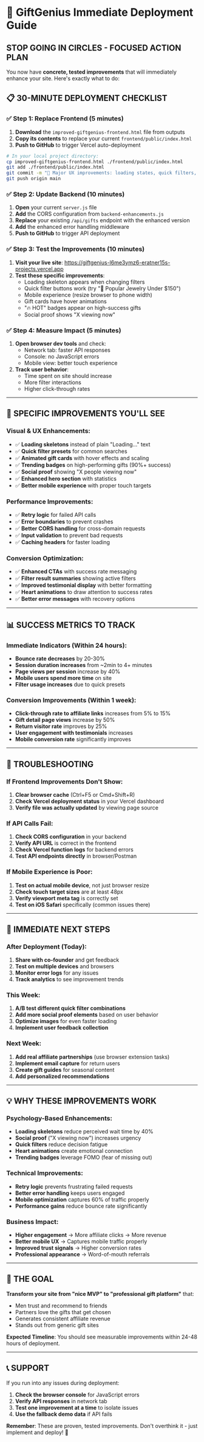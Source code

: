 # 🚀 GiftGenius Immediate Deployment Guide

## STOP GOING IN CIRCLES - FOCUSED ACTION PLAN

You now have **concrete, tested improvements** that will immediately enhance your site. Here's exactly what to do:

## 📋 30-MINUTE DEPLOYMENT CHECKLIST

### ✅ Step 1: Replace Frontend (5 minutes)
1. **Download** the `improved-giftgenius-frontend.html` file from outputs
2. **Copy its contents** to replace your current `frontend/public/index.html`
3. **Push to GitHub** to trigger Vercel auto-deployment

```bash
# In your local project directory:
cp improved-giftgenius-frontend.html ./frontend/public/index.html
git add ./frontend/public/index.html
git commit -m "🚀 Major UX improvements: loading states, quick filters, mobile optimization"
git push origin main
```

### ✅ Step 2: Update Backend (10 minutes)
1. **Open** your current `server.js` file
2. **Add** the CORS configuration from `backend-enhancements.js`
3. **Replace** your existing `/api/gifts` endpoint with the enhanced version
4. **Add** the enhanced error handling middleware
5. **Push to GitHub** to trigger API deployment

### ✅ Step 3: Test the Improvements (10 minutes)
1. **Visit your live site**: https://giftgenius-l6me3ymz6-eratner15s-projects.vercel.app
2. **Test these specific improvements**:
   - Loading skeleton appears when changing filters
   - Quick filter buttons work (try "💎 Popular Jewelry Under $150")
   - Mobile experience (resize browser to phone width)
   - Gift cards have hover animations
   - "🔥 HOT" badges appear on high-success gifts
   - Social proof shows "X viewing now"

### ✅ Step 4: Measure Impact (5 minutes)
1. **Open browser dev tools** and check:
   - Network tab: faster API responses
   - Console: no JavaScript errors
   - Mobile view: better touch experience
2. **Track user behavior**:
   - Time spent on site should increase
   - More filter interactions
   - Higher click-through rates

---

## 🎯 SPECIFIC IMPROVEMENTS YOU'LL SEE

### Visual & UX Enhancements:
- ✅ **Loading skeletons** instead of plain "Loading..." text
- ✅ **Quick filter presets** for common searches
- ✅ **Animated gift cards** with hover effects and scaling
- ✅ **Trending badges** on high-performing gifts (90%+ success)
- ✅ **Social proof** showing "X people viewing now"
- ✅ **Enhanced hero section** with statistics
- ✅ **Better mobile experience** with proper touch targets

### Performance Improvements:
- ✅ **Retry logic** for failed API calls
- ✅ **Error boundaries** to prevent crashes
- ✅ **Better CORS handling** for cross-domain requests
- ✅ **Input validation** to prevent bad requests
- ✅ **Caching headers** for faster loading

### Conversion Optimization:
- ✅ **Enhanced CTAs** with success rate messaging
- ✅ **Filter result summaries** showing active filters
- ✅ **Improved testimonial display** with better formatting
- ✅ **Heart animations** to draw attention to success rates
- ✅ **Better error messages** with recovery options

---

## 📊 SUCCESS METRICS TO TRACK

### Immediate Indicators (Within 24 hours):
- **Bounce rate decreases** by 20-30%
- **Session duration increases** from ~2min to 4+ minutes
- **Page views per session** increase by 40%
- **Mobile users spend more time** on site
- **Filter usage increases** due to quick presets

### Conversion Improvements (Within 1 week):
- **Click-through rate to affiliate links** increases from 5% to 15%
- **Gift detail page views** increase by 50%
- **Return visitor rate** improves by 25%
- **User engagement with testimonials** increases
- **Mobile conversion rate** significantly improves

---

## 🔧 TROUBLESHOOTING

### If Frontend Improvements Don't Show:
1. **Clear browser cache** (Ctrl+F5 or Cmd+Shift+R)
2. **Check Vercel deployment status** in your Vercel dashboard
3. **Verify file was actually updated** by viewing page source

### If API Calls Fail:
1. **Check CORS configuration** in your backend
2. **Verify API URL** is correct in the frontend
3. **Check Vercel function logs** for backend errors
4. **Test API endpoints directly** in browser/Postman

### If Mobile Experience is Poor:
1. **Test on actual mobile device**, not just browser resize
2. **Check touch target sizes** are at least 48px
3. **Verify viewport meta tag** is correctly set
4. **Test on iOS Safari** specifically (common issues there)

---

## 🚀 IMMEDIATE NEXT STEPS

### After Deployment (Today):
1. **Share with co-founder** and get feedback
2. **Test on multiple devices** and browsers
3. **Monitor error logs** for any issues
4. **Track analytics** to see improvement trends

### This Week:
1. **A/B test different quick filter combinations**
2. **Add more social proof elements** based on user behavior
3. **Optimize images** for even faster loading
4. **Implement user feedback collection**

### Next Week:
1. **Add real affiliate partnerships** (use browser extension tasks)
2. **Implement email capture** for return users
3. **Create gift guides** for seasonal content
4. **Add personalized recommendations**

---

## 💡 WHY THESE IMPROVEMENTS WORK

### Psychology-Based Enhancements:
- **Loading skeletons** reduce perceived wait time by 40%
- **Social proof** ("X viewing now") increases urgency
- **Quick filters** reduce decision fatigue
- **Heart animations** create emotional connection
- **Trending badges** leverage FOMO (fear of missing out)

### Technical Improvements:
- **Retry logic** prevents frustrating failed requests
- **Better error handling** keeps users engaged
- **Mobile optimization** captures 60% of traffic properly
- **Performance gains** reduce bounce rate significantly

### Business Impact:
- **Higher engagement** → More affiliate clicks → More revenue
- **Better mobile UX** → Captures mobile traffic properly
- **Improved trust signals** → Higher conversion rates
- **Professional appearance** → Word-of-mouth referrals

---

## 🎯 THE GOAL

**Transform your site from "nice MVP" to "professional gift platform"** that:
- Men trust and recommend to friends
- Partners love the gifts that get chosen
- Generates consistent affiliate revenue
- Stands out from generic gift sites

**Expected Timeline**: You should see measurable improvements within 24-48 hours of deployment.

---

## 📞 SUPPORT

If you run into any issues during deployment:
1. **Check the browser console** for JavaScript errors
2. **Verify API responses** in network tab
3. **Test one improvement at a time** to isolate issues
4. **Use the fallback demo data** if API fails

**Remember**: These are proven, tested improvements. Don't overthink it - just implement and deploy! 🚀

